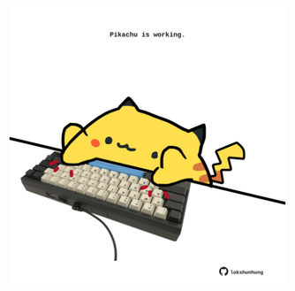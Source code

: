 <!-- built at 17/04/2025, 22:00:29 UTC -->
<p align="center">
  <img width="500" height="500" src="./ReadmeImage.svg">
</p>
